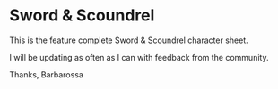 # Sword & Scoundrel


This is the feature complete Sword & Scoundrel character sheet. 

I will be updating as often as I can with feedback from the community.

Thanks, Barbarossa